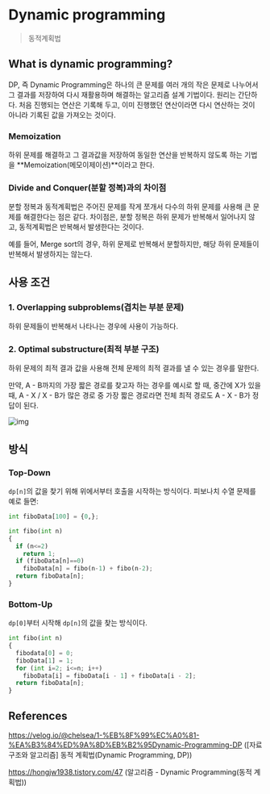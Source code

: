 # Dynamic programming

> 동적계획법

## What is dynamic programming?

DP, 즉 Dynamic Programming은 하나의 큰 문제를 여러 개의 작은 문제로 나누어서 그 결과를 저장하여 다시 재활용하며 해결하는 알고리즘 설계 기법이다. 원리는 간단하다. 처음 진행되는 연산은 기록해 두고, 이미 진행했던 연산이라면 다시 연산하는 것이 아니라 기록된 값을 가져오는 것이다.

### Memoization

하위 문제를 해결하고 그 결과값을 저장하여 동일한 연산을 반복하지 않도록 하는 기법을 **Memoization(메모이제이션)**이라고 한다.

### Divide and Conquer(분할 정복)과의 차이점

분할 정복과 동적계획법은 주어진 문제를 작게 쪼개서 다수의 하위 문제를 사용해 큰 문제를 해결한다는 점은 같다. 차이점은, 분할 정복은 하위 문제가 반복해서 일어나지 않고, 동적계획법은 반복해서 발생한다는 것이다.

예를 들어, Merge sort의 경우, 하위 문제로 반복해서 분할하지만, 해당 하위 문제들이 반복해서 발생하지는 않는다.



## 사용 조건

### 1. Overlapping subproblems(겹치는 부분 문제)

하위 문제들이 반복해서 나타나는 경우에 사용이 가능하다.

### 2. Optimal substructure(최적 부분 구조)

하위 문제의 최적 결과 값을 사용해 전체 문제의 최적 결과를 낼 수 있는 경우를 말한다.

만약, A - B까지의 가장 짧은 경로를 찾고자 하는 경우를 예시로 할 때, 중간에 X가 있을 때, A - X / X - B가 많은 경로 중 가장 짧은 경로라면 전체 최적 경로도 A - X - B가 정답이 된다.

![img](https://blog.kakaocdn.net/dn/dfnwTm/btqSsRROqcY/GAZup1WSsVUWsh70ohfWb0/img.png)



## 방식

### Top-Down

`dp[n]`의 값을 찾기 위해 위에서부터 호출을 시작하는 방식이다. 피보나치 수열 문제를 예로 들면:

```python
int fiboData[100] = {0,};

int fibo(int n)
{
  if (n<=2) 
    return 1;
  if (fiboData[n]==0)
    fiboData[n] = fibo(n-1) + fibo(n-2);
  return fiboData[n];
}
```

### Bottom-Up

`dp[0]`부터 시작해 `dp[n]`의 값을 찾는 방식이다.

```python
int fibo(int n)
{
  fibodata[0] = 0;
  fiboData[1] = 1;
  for (int i=2; i<=n; i++)
    fiboData[i] = fiboData[i - 1] + fiboData[i - 2];
  return fiboData[n];
}
```



## References

https://velog.io/@chelsea/1-%EB%8F%99%EC%A0%81-%EA%B3%84%ED%9A%8D%EB%B2%95Dynamic-Programming-DP ([자료구조와 알고리즘] 동적 계획법(Dynamic Programming, DP))

https://hongjw1938.tistory.com/47 (알고리즘 - Dynamic Programming(동적 계획법))